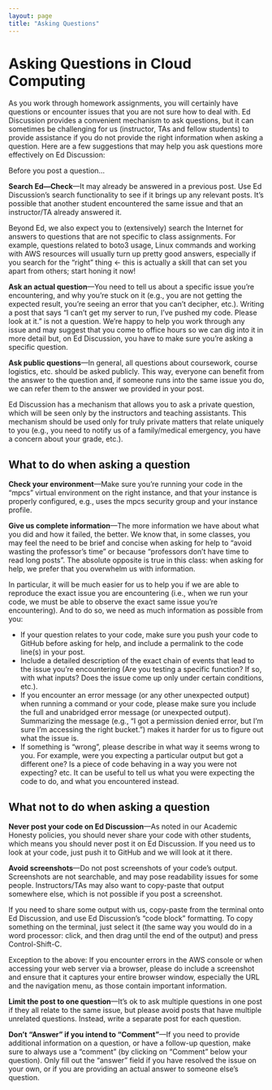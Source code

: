 ```yaml
---
layout: page
title: "Asking Questions"
---
```


# Asking Questions in Cloud Computing

As you work through homework assignments, you will certainly have questions or encounter issues that you are not sure how to deal with. Ed Discussion provides a convenient mechanism to ask questions, but it can sometimes be challenging for us (instructor, TAs and fellow students) to provide assistance if you do not provide the right information when asking a question. Here are a few suggestions that may help you ask questions more effectively on Ed Discussion:

Before you post a question...

**Search Ed—Check**&mdash;It may already be answered in a previous post. Use Ed Discussion’s search functionality to see if it brings up any relevant posts. It’s possible that another student encountered the same issue and that an instructor/TA already answered it.

Beyond Ed, we also expect you to (extensively) search the Internet for answers to questions that are not specific to class assignments. For example, questions related to boto3 usage, Linux commands and working with AWS resources will usually turn up pretty good answers, especially if you search for the “right” thing ← this is actually a skill that can set you apart from others; start honing it now!

**Ask an actual question**&mdash;You need to tell us about a specific issue you’re encountering, and why you’re stuck on it (e.g., you are not getting the expected result, you’re seeing an error that you can’t decipher, etc.). Writing a post that says “I can’t get my server to run, I’ve pushed my code. Please look at it.” is not a question. We’re happy to help you work through any issue and may suggest that you come to office hours so we can dig into it in more detail but, on Ed Discussion, you have to make sure you’re asking a specific question.

**Ask public questions**&mdash;In general, all questions about coursework, course logistics, etc. should be asked publicly. This way, everyone can benefit from the answer to the question and, if someone runs into the same issue you do, we can refer them to the answer we provided in your post.

Ed Discussion has a mechanism that allows you to ask a private question, which will be seen only by the instructors and teaching assistants. This mechanism should be used only for truly private matters that relate uniquely to you (e.g., you need to notify us of a family/medical emergency, you have a concern about your grade, etc.).

## What to do when asking a question

**Check your environment**&mdash;Make sure you’re running your code in the “mpcs” virtual environment on the right instance, and that your instance is properly configured, e.g., uses the mpcs security group and your instance profile. 

**Give us complete information**&mdash;The more information we have about what you did and how it failed, the better. We know that, in some classes, you may feel the need to be brief and concise when asking for help to “avoid wasting the professor’s time” or because “professors don’t have time to read long posts”. The absolute opposite is true in this class: when asking for help, we prefer that you overwhelm us with information.

In particular, it will be much easier for us to help you if we are able to reproduce the exact issue you are encountering (i.e., when we run your code, we must be able to observe the exact same issue you’re encountering). And to do so, we need as much information as possible from you:

- If your question relates to your code, make sure you push your code to GitHub before asking for help, and include a permalink to the code line(s) in your post.
- Include a detailed description of the exact chain of events that lead to the issue you’re encountering (Are you testing a specific function? If so, with what inputs? Does the issue come up only under certain conditions, etc.).
- If you encounter an error message (or any other unexpected output) when running a command or your code, please make sure you include the full and unabridged error message (or unexpected output). Summarizing the message (e.g., “I got a permission denied error, but I’m sure I’m accessing the right bucket.”) makes it harder for us to figure out what the issue is.
- If something is “wrong”, please describe in what way it seems wrong to you. For example, were you expecting a particular output but got a different one? Is a piece of code behaving in a way you were not expecting? etc. It can be useful to tell us what you were expecting the code to do, and what you encountered instead.

## What not to do when asking a question

**Never post your code on Ed Discussion**&mdash;As noted in our Academic Honesty policies, you should never share your code with other students, which means you should never post it on Ed Discussion. If you need us to look at your code, just push it to GitHub and we will look at it there. 

**Avoid screenshots**&mdash;Do not post screenshots of your code’s output. Screenshots are not searchable, and may pose readability issues for some people. Instructors/TAs may also want to copy-paste that output somewhere else, which is not possible if you post a screenshot.

If you need to share some output with us, copy-paste from the terminal onto Ed Discussion, and use Ed Discussion’s “code block” formatting. To copy something on the terminal, just select it (the same way you would do in a word processor: click, and then drag until the end of the output) and press Control-Shift-C.

Exception to the above: If you encounter errors in the AWS console or when accessing your web server via a browser, please do include a screenshot and ensure that it captures your entire browser window, especially the URL and the navigation menu, as those contain important information.

**Limit the post to one question**&mdash;It’s ok to ask multiple questions in one post if they all relate to the same issue, but please avoid posts that have multiple unrelated questions. Instead, write a separate post for each question. 

**Don’t “Answer” if you intend to “Comment”**&mdash;If you need to provide additional information on a question, or have a follow-up question, make sure to always use a “comment” (by clicking on “Comment” below your question). Only fill out the “answer” field if you have resolved the issue on your own, or if you are providing an actual answer to someone else’s question.

